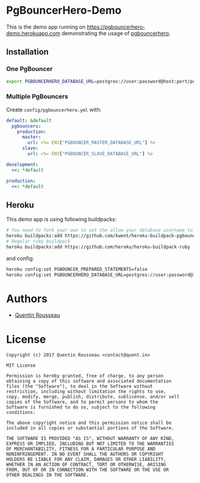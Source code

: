 # PgBouncerHero-Demo

This is the demo app running on https://pgbouncerhero-demo.herokuapp.com demonstrating the usage of [pgbouncerhero](https://github.com/kwent/pgbouncerhero).

## Installation

### One PgBouncer

```bash
export PGBOUNCERHERO_DATABASE_URL=postgres://user:password@host:port/pgbouncer
```

### Multiple PgBouncers

Create `config/pgbouncerhero.yml` with:

```yml
default: &default
  pgbouncers:
    production:
      master:
        url: <%= ENV["PGBOUNCER_MASTER_DATABASE_URL"] %>
      slave:
        url: <%= ENV["PGBOUNCER_SLAVE_DATABASE_URL"] %>

development:
  <<: *default

production:
  <<: *default
```

## Heroku

This demo app is using following buildpacks:

```bash
# You need to fork your own to set the allow your database username to access pgbouncer database.
heroku buildpacks:add https://github.com/kwent/heroku-buildpack-pgbouncer
# Regular ruby buildpack
heroku buildpacks:add https://github.com/heroku/heroku-buildpack-ruby
```

and config:

```bash
heroku config:set PGBOUNCER_PREPARED_STATEMENTS=false
heroku config:set PGBOUNCERHERO_DATABASE_URL=postgres://user:password@127.0.0.1:6000/pgbouncer
```

# Authors

- [Quentin Rousseau](https://github.com/kwent)

# License

```plain
Copyright (c) 2017 Quentin Rousseau <contact@quent.in>

MIT License

Permission is hereby granted, free of charge, to any person
obtaining a copy of this software and associated documentation
files (the "Software"), to deal in the Software without
restriction, including without limitation the rights to use,
copy, modify, merge, publish, distribute, sublicense, and/or sell
copies of the Software, and to permit persons to whom the
Software is furnished to do so, subject to the following
conditions:

The above copyright notice and this permission notice shall be
included in all copies or substantial portions of the Software.

THE SOFTWARE IS PROVIDED "AS IS", WITHOUT WARRANTY OF ANY KIND,
EXPRESS OR IMPLIED, INCLUDING BUT NOT LIMITED TO THE WARRANTIES
OF MERCHANTABILITY, FITNESS FOR A PARTICULAR PURPOSE AND
NONINFRINGEMENT. IN NO EVENT SHALL THE AUTHORS OR COPYRIGHT
HOLDERS BE LIABLE FOR ANY CLAIM, DAMAGES OR OTHER LIABILITY,
WHETHER IN AN ACTION OF CONTRACT, TORT OR OTHERWISE, ARISING
FROM, OUT OF OR IN CONNECTION WITH THE SOFTWARE OR THE USE OR
OTHER DEALINGS IN THE SOFTWARE.
```
